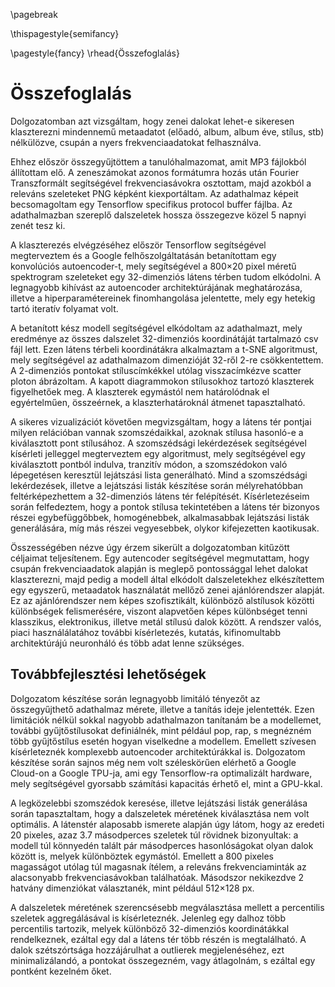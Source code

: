 \pagebreak

\thispagestyle{semifancy} 

\pagestyle{fancy}
\rhead{Összefoglalás}  

# Összefoglalás

Dolgozatomban azt vizsgáltam, hogy zenei dalokat lehet-e sikeresen klaszterezni mindennemű metaadatot (előadó, album, album éve, stílus, stb)
nélkülözve, csupán a nyers frekvenciaadatokat felhasználva. 

Ehhez először összegyűjtöttem a tanulóhalmazomat, amit MP3 fájlokból állítottam elő. A zeneszámokat azonos formátumra hozás után
Fourier Transzformált segítségével frekvenciasávokra osztottam, majd azokból a releváns szeleteket PNG képként kiexportáltam.
Az adathalmaz képeit becsomagoltam egy Tensorflow specifikus protocol buffer fájlba. Az adathalmazban szereplő dalszeletek
hossza összegezve közel 5 napnyi zenét tesz ki.

A klaszterezés elvégzéséhez először Tensorflow segítségével megterveztem és a Google felhőszolgáltatásán betanítottam egy
konvolúciós autoencoder-t, mely segítségével a 800×20 pixel méretű spektrogram szeleteket egy 32-dimenziós látens térben
tudom elkódolni. A legnagyobb kihívást az autoencoder architektúrájának meghatározása, illetve a hiperparamétereinek finomhangolása
jelentette, mely egy hetekig tartó iteratív folyamat volt.

A betanított kész modell segítségével elkódoltam az adathalmazt, mely eredménye az összes dalszelet 32-dimenziós
koordinátáját tartalmazó csv fájl lett. Ezen látens térbeli koordinátákra alkalmaztam a t-SNE algoritmust, mely segítségével az adathalmazom
dimenzióját 32-ről 2-re csökkentettem. A 2-dimenziós pontokat stíluscímkékkel utólag visszacímkézve scatter ploton ábrázoltam. 
A kapott diagrammokon stílusokhoz tartozó klaszterek figyelhetőek meg. A klaszterek egymástól nem határolódnak el egyértelműen,
összeérnek, a klaszterhatároknál átmenet tapasztalható.

A sikeres vizualizációt követően megvizsgáltam, hogy a látens tér pontjai milyen relációban vannak szomszédaikkal, azoknak
stílusa hasonló-e a kiválasztott pont stílusához. A szomszédsági lekérdezések segítségével kísérleti jelleggel megterveztem egy algoritmust,
mely segítségével egy kiválasztott pontból indulva, tranzitív módon, a szomszédokon való lépegetésen keresztül lejátszási lista
generálható. Mind a szomszédsági lekérdezések, illetve a lejátszási listák készítése során mélyrehatóbban feltérképezhettem a 32-dimenziós
látens tér felépítését. Kísérletezéseim során felfedeztem, hogy a pontok stílusa tekintetében a látens tér bizonyos részei egybefüggőbbek, 
homogénebbek, alkalmasabbak lejátszási listák generálására, míg más részei vegyesebbek, olykor kifejezetten kaotikusak.

Összességében nézve úgy érzem sikerült a dolgozatomban kitűzött céljaimat teljesítenem. Egy autencoder segítségével megmutattam,
hogy csupán frekvenciaadatok alapján is meglepő pontossággal lehet dalokat klaszterezni, majd pedig a modell által elkódolt dalszeletekhez
elkészítettem egy egyszerű, metaadatok használatát mellőző zenei ajánlórendszer alapját. Ez az ajánlórendszer nem képes szofisztikált,
különböző alstílusok közötti különbségek felismerésére, viszont alapvetően képes különbséget tenni klasszikus, elektronikus, illetve metál
stílusú dalok között. A rendszer valós, piaci használálatához további kísérletezés, kutatás, kifinomultabb
architektúrájú neuronháló és több adat lenne szükséges.

## Továbbfejlesztési lehetőségek

Dolgozatom készítése során legnagyobb limitáló tényezőt az összegyűjthető adathalmaz mérete, illetve a tanítás ideje jelentették.
Ezen limitációk nélkül sokkal nagyobb adathalmazon tanítanám be a modellemet, további gyűjtőstílusokat definiálnék, mint például
pop, rap, s megnézném több gyűjtőstílus esetén hogyan viselkedne a modellem. Emellett szívesen kísérleteznék komplexebb
autoencoder architektúrákkal is. Dolgozatom készítése során sajnos
még nem volt széleskörűen elérhető a Google Cloud-on a Google TPU-ja, ami egy Tensorflow-ra optimalizált hardware, mely segítségével
gyorsabb számítási kapacitás érhető el, mint a GPU-kkal.

A legközelebbi szomszédok keresése, illetve lejátszási listák generálása során tapasztaltam, hogy a dalszeletek méretének kiválasztása
nem volt optimális. A látenstér alaposabb ismerete alapján úgy látom, hogy az eredeti 20 pixeles, azaz 3.7 másodperces szeletek
túl rövidnek bizonyultak: a modell túl könnyedén talált pár másodperces hasonlóságokat olyan dalok között is, melyek különböztek egymástól.
Emellett a 800 pixeles magasságot utólag túl magasnak ítélem, a releváns frekvenciaminták az alacsonyabb frekvenciasávokban találhatóak.
Másodszor nekikezdve 2 hatvány dimenziókat választanék, mint például 512×128 px.

A dalszeletek méretének szerencsésebb megválasztása mellett a percentilis szeletek aggregálásával is kísérleteznék.
Jelenleg egy dalhoz több percentilis tartozik, melyek különböző 32-dimenziós koordinátákkal rendelkeznek, ezáltal egy dal a látens tér több részén
is megtalálható. A dalok szétszórtsága hozzájárulhat a outlierek megjelenéséhez, ezt minimalizálandó, a pontokat
összegezném, vagy átlagolnám, s ezáltal egy pontként kezelném őket.